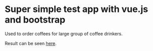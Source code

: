 # Super simple test app with vue.js and bootstrap
Used to order coffees for large group of coffee drinkers.

Result can be seen [here](https://fchabouis.github.io/).
